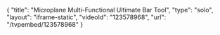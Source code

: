 {
    "title": "Microplane Multi-Functional Ultimate Bar Tool",
    "type": "solo",
    "layout": "iframe-static",
    "videoId": "123578968",
    "url": "\/tvpembed\/123578968"
}